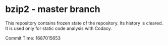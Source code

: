 # bzip2 - master branch

This repository contains frozen state of the repository.
Its history is cleared. It is used only for static code
analysis with Codacy.

Commit Time: 1687015653